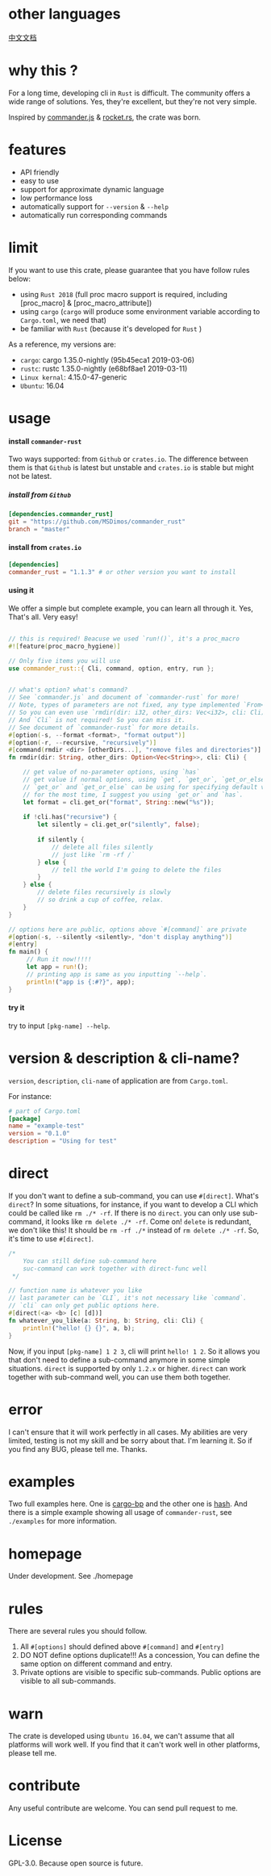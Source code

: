 # other languages

[中文文档](https://github.com/MSDimos/commander-rust/blob/master/docs/README_CN.md)

# why this ?

For a long time, developing cli in `Rust` is difficult.
The community offers a wide range of solutions. Yes, they're excellent, but they're not very simple.

Inspired by [commander.js](https://github.com/tj/commander.js) & [rocket.rs](https://rocket.rs), the crate was born.


# features
+ API friendly
+ easy to use
+ support for approximate dynamic language
+ low performance loss
+ automatically support for `--version` & `--help`
+ automatically run corresponding commands

# limit

If you want to use this crate, please guarantee that you have follow rules below:
+ using `Rust 2018` (full proc macro support is required, including [proc_macro] & [proc_macro_attribute])
+ using `cargo` (`cargo` will produce some environment variable according to `Cargo.toml`, we need that)
+ be familiar with `Rust` (because it's developed for `Rust` )

As a reference, my versions are:
+ `cargo`: cargo 1.35.0-nightly (95b45eca1 2019-03-06)
+ `rustc`: rustc 1.35.0-nightly (e68bf8ae1 2019-03-11)
+ `Linux kernal`: 4.15.0-47-generic
+ `Ubuntu`: 16.04

# usage

#### install `commander-rust`

Two ways supported: from `Github` or `crates.io`.
The difference between them is that `Github` is latest but unstable and `crates.io` is stable but might not be latest.

##### install from `Github`

```toml
[dependencies.commander_rust]
git = "https://github.com/MSDimos/commander_rust"
branch = "master"
```

#### install from `crates.io`

```toml
[dependencies]
commander_rust = "1.1.3" # or other version you want to install
```

#### using it

We offer a simple but complete example, you can learn all through it.
Yes, That's all. Very easy!

```rust

// this is required! Beacuse we used `run!()`, it's a proc_macro
#![feature(proc_macro_hygiene)]

// Only five items you will use
use commander_rust::{ Cli, command, option, entry, run };


// what's option? what's command? 
// See `commander.js` and document of `commander-rust` for more!
// Note, types of parameters are not fixed, any type implemented `From<Raw>` is valid!
// So you can even use `rmdir(dir: i32, other_dirs: Vec<i32>, cli: Cli)` here.
// And `Cli` is not required! So you can miss it.
// See document of `commander-rust` for more details.
#[option(-s, --format <format>, "format output")]
#[option(-r, --recursive, "recursively")]
#[command(rmdir <dir> [otherDirs...], "remove files and directories")]
fn rmdir(dir: String, other_dirs: Option<Vec<String>>, cli: Cli) {

    // get value of no-parameter options, using `has`
    // get value if normal options, using `get`, `get_or`, `get_or_else`
    // `get_or` and `get_or_else` can be using for specifying default value 
    // for the most time, I suggest you using `get_or` and `has`.
    let format = cli.get_or("format", String::new("%s"));
    
    if !cli.has("recursive") {
        let silently = cli.get_or("silently", false);
        
        if silently {
            // delete all files silently
            // just like `rm -rf /`
        } else {
            // tell the world I'm going to delete the files
        }
    } else {
        // delete files recursively is slowly
        // so drink a cup of coffee, relax.
    }
}

// options here are public, options above `#[command]` are private
#[option(-s, --silently <silently>, "don't display anything")]
#[entry]
fn main() {
     // Run it now!!!!!
     let app = run!();
     // printing app is same as you inputting `--help`.
     println!("app is {:#?}", app);
}
```

#### try it

try to input `[pkg-name] --help`.

# version & description & cli-name?

`version`, `description`, `cli-name` of application are from `Cargo.toml`.

For instance:
```toml
# part of Cargo.toml
[package]
name = "example-test"
version = "0.1.0"
description = "Using for test"
```

# direct

If you don't want to define a sub-command, you can use `#[direct]`.
What's `direct`? In some situations, for instance, 
if you want to develop a CLI which could be called like `rm ./* -rf`. 
If there is no `direct`. you can only use sub-command, it looks like `rm delete ./* -rf`.
Come on! `delete` is redundant, we don't like this! It should be `rm -rf ./*` instead of `rm delete ./* -rf`.
So, it's time to use `#[direct]`.

```rust
/* 
    You can still define sub-command here
    suc-command can work together with direct-func well
 */

// function name is whatever you like
// last parameter can be `CLI`, it's not necessary like `command`.
// `cli` can only get public options here.
#[direct(<a> <b> [c] [d])]
fn whatever_you_like(a: String, b: String, cli: Cli) {
    println!("hello! {} {}", a, b);
}
```
Now, if you input `[pkg-name] 1 2 3`, cli will print `hello! 1 2`.
So it allows you that don't need to define a sub-command anymore in some simple situations. 
`direct` is supported by only `1.2.x` or higher. 
`direct` can work together with sub-command well, you can use them both together.

# error

I can't ensure that it will work perfectly in all cases.
My abilities are very limited, testing is not my skill and be sorry about that.
I'm learning it. So if you find any BUG, please tell me. Thanks.

# examples

Two full examples here. 
One is [cargo-bp](https://github.com/MSDimos/cargo-bp) and the other one is [hash](https://github.com/MSDimos/hash).
And there is a simple example showing all usage of `commander-rust`, see `./examples` for more information.

# homepage

Under development. See ./homepage

# rules

There are several rules you should follow.
1. All `#[options]` should defined above `#[command]` and `#[entry]`
2. DO NOT define options duplicate!!! As a concession, You can define the same option on different command and entry.
3. Private options are visible to specific sub-commands. Public options are visible to all sub-commands.


# warn

The crate is developed using `Ubuntu 16.04`, we can't assume that all platforms will work well.
If you find that it can't work well in other platforms, please tell me.

# contribute

Any useful contribute are welcome. You can send pull request to me.

# License

GPL-3.0. Because open source is future.
